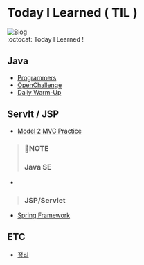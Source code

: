 # Today I Learned ( TIL )
[![Blog](https://img.shields.io/badge/Blog-ljg960730.tistory.com-green.svg)](https://ljg960730.tistory.com/)   
:octocat: Today I Learned !


## Java
* [Programmers](https://github.com/Jaekeun-Lee/TIL/tree/master/JAVA/Programmers)
* [OpenChallenge](https://github.com/Jaekeun-Lee/TIL/tree/master/JAVA/OpenChallenge)
* [Daily Warm-Up](https://github.com/Jaekeun-Lee/TIL/tree/master/JAVA/Warm-Up)



## Servlt / JSP
* [Model 2 MVC Practice](https://github.com/Jaekeun-Lee/TIL/tree/master/WEB)

> <h3>📝NOTE</h3>
> <h3>Java SE</h3>
* [](#)   
   
> <h3 id=1>JSP/Servlet</h3>
* [Spring Framework](https://ljg960730.tistory.com/122)   

## ETC
* [정리](https://github.com/Jaekeun-Lee/TIL/tree/master/Note)

